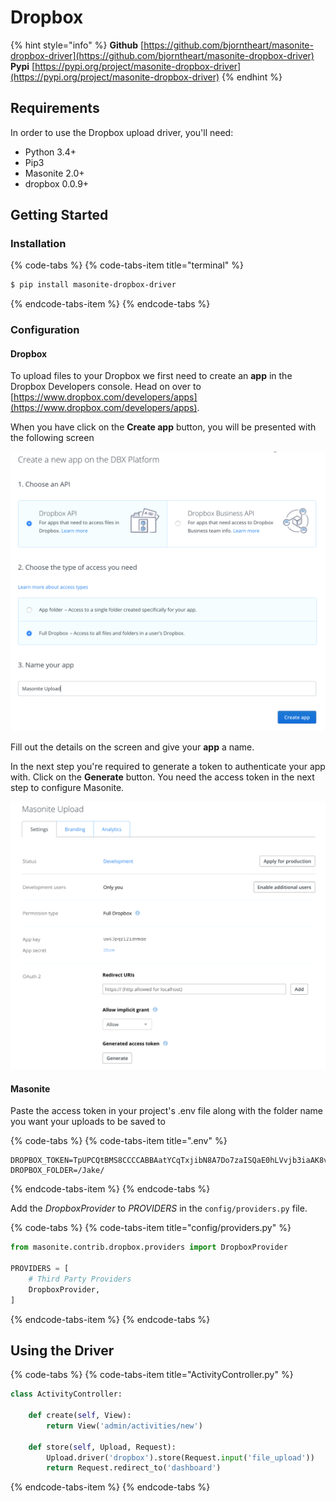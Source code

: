 # Dropbox

{% hint style="info" %}
**Github** [https://github.com/bjorntheart/masonite-dropbox-driver](https://github.com/bjorntheart/masonite-dropbox-driver)  
**Pypi** [https://pypi.org/project/masonite-dropbox-driver](https://pypi.org/project/masonite-dropbox-driver)
{% endhint %}

## Requirements

In order to use the Dropbox upload driver, you'll need:

* Python 3.4+
* Pip3
* Masonite 2.0+
* dropbox 0.0.9+

## Getting Started

### Installation

{% code-tabs %}
{% code-tabs-item title="terminal" %}
```bash
$ pip install masonite-dropbox-driver
```
{% endcode-tabs-item %}
{% endcode-tabs %}

### Configuration

#### Dropbox

To upload files to your Dropbox we first need to create an **app** in the Dropbox Developers console. Head on over to [https://www.dropbox.com/developers/apps](https://www.dropbox.com/developers/apps). 

When you have click on the **Create app** button, you will be presented with the following screen

![Create app](../.gitbook/assets/screen-shot-2018-10-05-at-13.24.11.png)

Fill out the details on the screen and give your **app** a name. 

In the next step you're required to generate a token to authenticate your app with. Click on the **Generate** button. You need the access token in the next step to configure Masonite.

![Generate access token](../.gitbook/assets/screen-shot-2018-10-05-at-13.27.15.png)

#### Masonite

Paste the access token in your project's .env file along with the folder name you want your uploads to be saved to

{% code-tabs %}
{% code-tabs-item title=".env" %}
```text
DROPBOX_TOKEN=TpUPCQtBMS8CCCCABBAatYCqTxjibN8A7Do7zaISQaE0hLVvjb3iaAK8vKqEHuMW
DROPBOX_FOLDER=/Jake/
```
{% endcode-tabs-item %}
{% endcode-tabs %}

Add the _DropboxProvider_ to _PROVIDERS_ in the `config/providers.py` file.

{% code-tabs %}
{% code-tabs-item title="config/providers.py" %}
```python
from masonite.contrib.dropbox.providers import DropboxProvider

PROVIDERS = [
    # Third Party Providers
    DropboxProvider,
]
```
{% endcode-tabs-item %}
{% endcode-tabs %}

## Using the Driver

{% code-tabs %}
{% code-tabs-item title="ActivityController.py" %}
```python
class ActivityController:

    def create(self, View):
        return View('admin/activities/new')

    def store(self, Upload, Request):
        Upload.driver('dropbox').store(Request.input('file_upload'))
        return Request.redirect_to('dashboard')
```
{% endcode-tabs-item %}
{% endcode-tabs %}

